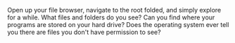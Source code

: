 Open up your file browser, navigate to the root folded, and simply explore for a while. What files and folders do you see? Can you find where your programs are stored on your hard drive? Does the operating system ever tell you there are files you don't have permission to see?